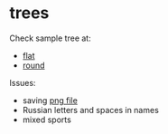 # trees

Check sample tree at: 
- [flat](http://htmlpreview.github.io/?https://github.com/epogrebnyak/trees/blob/master/index_flat.htm)
- [round](http://htmlpreview.github.io/?https://github.com/epogrebnyak/trees/blob/master/index_round.htm)

Issues:
- saving [png file](http://htmlpreview.github.io/?https://github.com/epogrebnyak/trees/blob/master/to_png/index.htm)
- Russian letters and spaces in names
- mixed sports
